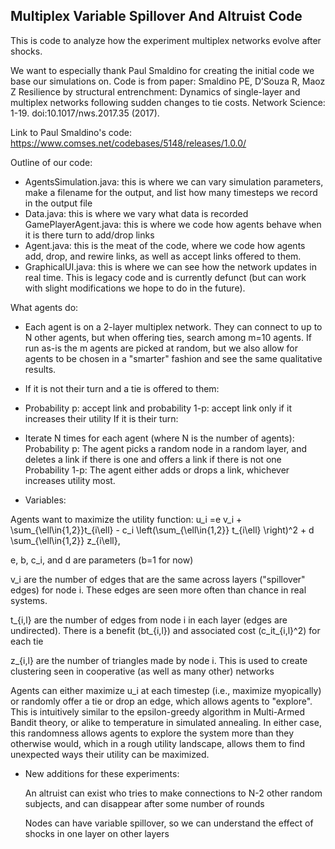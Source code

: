## Multiplex Variable Spillover And Altruist Code

This is code to analyze how the experiment multiplex networks evolve after shocks. 

We want to especially thank Paul Smaldino for creating the initial code we base our simulations on. Code is from paper: Smaldino PE, D’Souza R, Maoz Z Resilience by structural entrenchment: Dynamics of single-layer and multiplex networks following sudden changes to tie costs. Network Science: 1-19. doi:10.1017/nws.2017.35 (2017).


Link to Paul Smaldino's code: https://www.comses.net/codebases/5148/releases/1.0.0/

Outline of our code:

- AgentsSimulation.java: this is where we can vary simulation parameters, make a filename for the output, and list how many timesteps we record in the output file 
- Data.java: this is where we vary what data is recorded GamePlayerAgent.java: this is where we code how agents behave when it is there turn to add/drop links 
- Agent.java: this is the meat of the code, where we code how agents add, drop, and rewire links, as well as accept links offered to them. 
- GraphicalUI.java: this is where we can see how the network updates in real time. This is legacy code and is currently defunct (but can work with slight modifications we hope to do in the future). 

What agents do: 

- Each agent is on a 2-layer multiplex network. They can connect to up to N other agents, but when offering ties, search among m=10 agents. If run as-is the m agents are picked at random, but we also allow for agents to be chosen in a "smarter" fashion and see the same qualitative results.

- If it is not their turn and a tie is offered to them:

- Probability p: accept link and probability 1-p: accept link only if it increases their utility If it is their turn:

- Iterate N times for each agent (where N is the number of agents):
  Probability p: The agent picks a random node in a random layer, and deletes a link if there is one and offers a link if there is not one 
  Probability 1-p: The agent either adds or drops a link, whichever increases utility most.
  
- Variables: 

Agents want to maximize the utility function: u_i =e v_i +  \sum_{\ell\in\{1,2\}}t_{i\ell} - c_i \left(\sum_{\ell\in\{1,2\}} t_{i\ell} \right)^2 + d \sum_{\ell\in\{1,2\}} z_{i\ell},

e, b, c_i, and d are parameters (b=1 for now)

v_i are the number of edges that are the same across layers ("spillover" edges) for node i. These edges are seen more often than chance in real systems. 

t_{i,l} are the number of edges from node i in each layer (edges are undirected). There is a benefit (bt_{i,l}) and associated cost (c_it_{i,l}^2) for each tie 

z_{i,l} are the number of triangles made by node i. This is used to create clustering seen in cooperative (as well as many other) networks 

Agents can either maximize u_i at each timestep (i.e., maximize myopically) or randomly offer a tie or drop an edge, which allows agents to "explore". This is intuitively similar to the epsilon-greedy algorithm in Multi-Armed Bandit theory, or alike to temperature in simulated annealing. In either case, this randomness allows agents to explore the system more than they otherwise would, which in a rough utility landscape, allows them to find unexpected ways their utility can be maximized.

- New additions for these experiments:
  
  An altruist can exist who tries to make connections to N-2 other random subjects, and can disappear after some number of rounds
  
  Nodes can have variable spillover, so we can understand the effect of shocks in one layer on other layers
